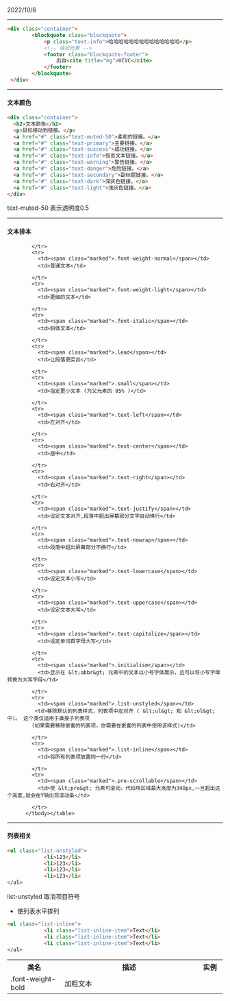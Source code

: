 2022/10/6

<hr>

```html
<div class="container">
        <blockquote class="blockquote">
            <p class="text-info">哈哈哈哈哈哈哈哈哈哈哈哈哈哈</p>
            <!-- 块状元素 -->
            <footer class="blockquote-footer">
                出自<cite title="mg">UCVC</cite>
            </footer>
        </blockquote>
 </div>
```

<hr>

#### 文本颜色

```html
<div class="container">
  <h2>文本颜色</h2>
  <p>鼠标移动到链接。</p>
  <a href="#" class="text-muted-50">柔和的链接。</a>
  <a href="#" class="text-primary">主要链接。</a>
  <a href="#" class="text-success">成功链接。</a>
  <a href="#" class="text-info">信息文本链接。</a>
  <a href="#" class="text-warning">警告链接。</a>
  <a href="#" class="text-danger">危险链接。</a>
  <a href="#" class="text-secondary">副标题链接。</a>
  <a href="#" class="text-dark">深灰色链接。</a>
  <a href="#" class="text-light">浅灰色链接。</a>
</div>
```

text-muted-50 表示透明度0.5

<hr>

#### 文本排本

<table class="reference">
            <tbody><tr>
              <th style="width:25%;">类名</th>
              <th style="width:63%;">描述</th>
              <th style="width:12%;">实例</th>
            </tr>
            <tr>
              <td><span class="marked">.font-weight-bold</span></td>
              <td>加粗文本</td>
              
            </tr>
            <tr>
              <td><span class="marked">.font-weight-normal</span></td>
              <td>普通文本</td>
              
            </tr>
            <tr>
              <td><span class="marked">.font-weight-light</span></td>
              <td>更细的文本</td>
              
            </tr>
            <tr>
              <td><span class="marked">.font-italic</span></td>
              <td>斜体文本</td>
              
            </tr>
            <tr>
              <td><span class="marked">.lead</span></td>
              <td>让段落更突出</td>
              
            </tr>
            <tr>
              <td><span class="marked">.small</span></td>
              <td>指定更小文本 (为父元素的 85% )</td>
              
            </tr>
            <tr>
              <td><span class="marked">.text-left</span></td>
              <td>左对齐</td>
              
            </tr>
            <tr>
              <td><span class="marked">.text-center</span></td>
              <td>居中</td>
              
            </tr>
            <tr>
              <td><span class="marked">.text-right</span></td>
              <td>右对齐</td>
              
            </tr>
            <tr>
              <td><span class="marked">.text-justify</span></td>
              <td>设定文本对齐,段落中超出屏幕部分文字自动换行</td>
              
            </tr>
            <tr>
              <td><span class="marked">.text-nowrap</span></td>
              <td>段落中超出屏幕部分不换行</td>
              
            </tr>
            <tr>
              <td><span class="marked">.text-lowercase</span></td>
              <td>设定文本小写</td>
              
            </tr>
            <tr>
              <td><span class="marked">.text-uppercase</span></td>
              <td>设定文本大写</td>
              
            </tr>
            <tr>
              <td><span class="marked">.text-capitalize</span></td>
              <td>设定单词首字母大写</td>
              
            </tr>
            <tr>
              <td><span class="marked">.initialism</span></td>
              <td>显示在 &lt;abbr&gt; 元素中的文本以小号字体展示，且可以将小写字母转换为大写字母</td>
              
            </tr>
            <tr>
              <td><span class="marked">.list-unstyled</span></td>
             <td>移除默认的列表样式，列表项中左对齐 ( &lt;ul&gt; 和 &lt;ol&gt; 中)。 这个类仅适用于直接子列表项  
            (如果需要移除嵌套的列表项，你需要在嵌套的列表中使用该样式)</td>
              
            </tr>
            <tr>
              <td><span class="marked">.list-inline</span></td>
              <td>将所有列表项放置同一行</td>
              
            </tr>
            <tr>
              <td><span class="marked">.pre-scrollable</span></td>
              <td>使 &lt;pre&gt; 元素可滚动，代码块区域最大高度为340px,一旦超出这个高度,就会在Y轴出现滚动条</td>
              
            </tr>
          </tbody></table>

<hr>

#### 列表相关

```html
<ul class="list-unstyled">
            <li>123</li>
            <li>123</li>
            <li>123</li>
            <li>123</li>
</ul>
```

list-unstyled 取消项目符号



* 使列表水平排列

```html
<ul class="list-inline">
            <li class="list-inline-item">Text</li>
            <li class="list-inline-item">Text</li>
            <li class="list-inline-item">Text</li>
</ul>
```








